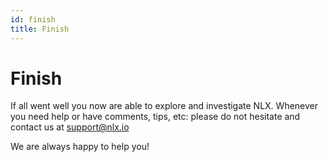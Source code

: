```yaml
---
id: finish
title: Finish
---
```


# Finish

If all went well you now are able to explore and investigate NLX.
Whenever you need help or have comments, tips, etc: please do not hesitate and contact us at [support@nlx.io](mailto:support@nlx.io)

We are always happy to help you!